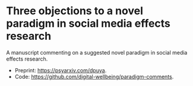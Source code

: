 
# Three objections to a novel paradigm in social media effects research

A manuscript commenting on a suggested novel paradigm in social media effects research.

- Preprint: <https://psyarxiv.com/dpuya>.
- Code: <https://github.com/digital-wellbeing/paradigm-comments>.
